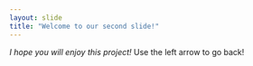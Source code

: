```yaml
---
layout: slide
title: "Welcome to our second slide!"
---
```

*I hope you will enjoy this project!* 
Use the left arrow to go back!
